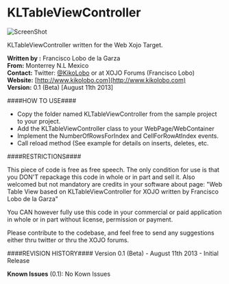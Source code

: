KLTableViewController
======================

![ScreenShot](https://www.evernote.com/shard/s5/sh/7d08a542-2a0e-4bc5-863c-fbff9e1e6f5b/f4871550e91f43e75a3eaf346bd01230/deep/0/sshot.png)  

KLTableViewController written for the Web Xojo Target.


**Written by :** Francisco Lobo de la Garza  
**From:** Monterrey N.L Mexico  
**Contact:** Twitter: [@KikoLobo](http://twitter.com/KikoLobo) or at XOJO Forums (Francisco Lobo)  
**Website:** [http://www.kikolobo.com](http://www.kikolobo.com)  
**Version:** 0.1 (Beta) [August 11th 2013]  



  
####HOW TO USE####
  - Copy the folder named KLTableViewController from the sample project to your project.
  - Add the KLTableViewController class to your WebPage/WebContainer
  - Implement the NumberOfRowsForIndex and CellForRowAtIndex events.
  - Call reload method (See example for details on inserts, deletes, etc.

####RESTRICTIONS####

  This piece of code is free as free speech. The only condition for use is that you DON'T repackage this code in whole or in part and sell it. 
  Also welcomed but not mandatory are credits in your software about page: 
     "Web Table View based on KLTableViewController for XOJO written by Francisco Lobo de la Garza"

  You CAN however fully use this code in your commercial or paid application in whole or in part without license, permission or payment.

  Please contribute to the codebase, and feel free to send any suggestions either thru twitter or thru the XOJO forums.
  

####REVISION HISTORY####
  Version 0.1 (Beta)  -  August 11th 2013
    - Initial Release
   
   **Known Issues** (0.1): No Kown Issues
